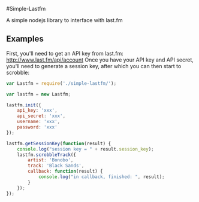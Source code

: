 #Simple-Lastfm

A simple nodejs library to interface with last.fm

## Examples

First, you'll need to get an API key from last.fm: http://www.last.fm/api/account
Once you have your API key and API secret, you'll need to generate a session key, after which you can then start to scrobble:

```js
var Lastfm = require('./simple-lastfm/');

var lastfm = new Lastfm;

lastfm.init({
	api_key: 'xxx',
	api_secret: 'xxx',
	username: 'xxx',
	password: 'xxx'
});

lastfm.getSessionKey(function(result) {
	console.log("session key = " + result.session_key);
	lastfm.scrobbleTrack({
		artist: 'Bonobo',
		track: 'Black Sands',
		callback: function(result) {
			console.log("in callback, finished: ", result);
		}
	});
});
